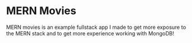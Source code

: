 # MERN Movies
MERN movies is an example fullstack app I made to get more exposure to the MERN stack and to get more experience working with MongoDB!
